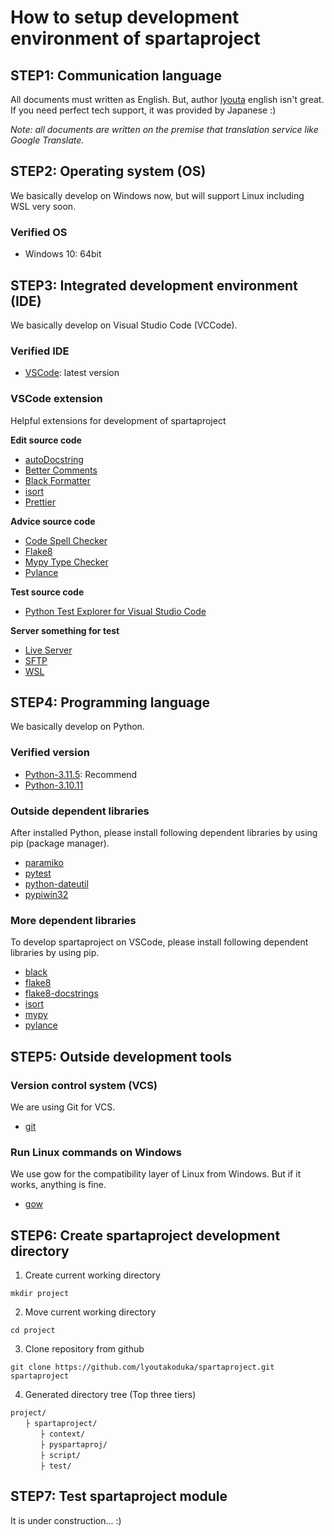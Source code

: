 # How to setup development environment of spartaproject

## STEP1: Communication language

All documents must written as English. But, author [lyouta](https://github.com/lyoutakoduka) english isn't great. If you need perfect tech support, it was provided by Japanese :)

_Note: all documents are written on the premise that translation service like Google Translate._

## STEP2: Operating system (OS)

We basically develop on Windows now, but will support Linux including WSL very soon.

### Verified OS

- Windows 10: 64bit

## STEP3: Integrated development environment (IDE)

We basically develop on Visual Studio Code (VCCode).

### Verified IDE

- [VSCode](https://code.visualstudio.com/): latest version

### VSCode extension

Helpful extensions for development of spartaproject

**Edit source code**

- [autoDocstring](https://marketplace.visualstudio.com/items?itemName=njpwerner.autodocstring)
- [Better Comments](https://marketplace.visualstudio.com/items?itemName=aaron-bond.better-comments)
- [Black Formatter](https://marketplace.visualstudio.com/items?itemName=ms-python.black-formatter)
- [isort](https://marketplace.visualstudio.com/items?itemName=ms-python.isort)
- [Prettier](https://marketplace.visualstudio.com/items?itemName=esbenp.prettier-vscode)

**Advice source code**

- [Code Spell Checker](https://marketplace.visualstudio.com/items?itemName=streetsidesoftware.code-spell-checker)
- [Flake8](https://marketplace.visualstudio.com/items?itemName=ms-python.flake8)
- [Mypy Type Checker](https://marketplace.visualstudio.com/items?itemName=ms-python.mypy-type-checker)
- [Pylance](https://marketplace.visualstudio.com/items?itemName=ms-python.vscode-pylance)

**Test source code**

- [Python Test Explorer for Visual Studio Code](https://marketplace.visualstudio.com/items?itemName=LittleFoxTeam.vscode-python-test-adapter)

**Server something for test**

- [Live Server](https://marketplace.visualstudio.com/items?itemName=ritwickdey.LiveServer)
- [SFTP](https://marketplace.visualstudio.com/items?itemName=Natizyskunk.sftp)
- [WSL](https://marketplace.visualstudio.com/items?itemName=ms-vscode-remote.remote-wsl)

## STEP4: Programming language

We basically develop on Python.

### Verified version

- [Python-3.11.5](https://www.python.org/downloads/release/python-3115/): Recommend
- [Python-3.10.11](https://www.python.org/downloads/release/python-31011/)

### Outside dependent libraries

After installed Python, please install following dependent libraries by using pip (package manager).

- [paramiko](https://pypi.org/project/paramiko/)
- [pytest](https://pypi.org/project/pytest/)
- [python-dateutil](https://pypi.org/project/python-dateutil/)
- [pypiwin32](https://pypi.org/project/pypiwin32/)

### More dependent libraries

To develop spartaproject on VSCode, please install following dependent libraries by using pip.

- [black](https://pypi.org/project/black/)
- [flake8](https://pypi.org/project/flake8/)
- [flake8-docstrings](https://pypi.org/project/flake8-docstrings/)
- [isort](https://pypi.org/project/isort/)
- [mypy](https://pypi.org/project/mypy/)
- [pylance](https://pypi.org/project/pylance/)

## STEP5: Outside development tools

### Version control system (VCS)

We are using Git for VCS.

- [git](https://git-scm.com/)

### Run Linux commands on Windows

We use gow for the compatibility layer of Linux from Windows. But if it works, anything is fine.

- [gow](https://github.com/bmatzelle/gow)

## STEP6: Create spartaproject development directory

1. Create current working directory

`mkdir project`

2. Move current working directory

`cd project`

3. Clone repository from github

`git clone https://github.com/lyoutakoduka/spartaproject.git spartaproject`

4. Generated directory tree (Top three tiers)

```
project/
　　├ spartaproject/
　　　　├ context/
　　　　├ pyspartaproj/
　　　　├ script/
　　　　├ test/
```

## STEP7: Test spartaproject module

It is under construction... :)
